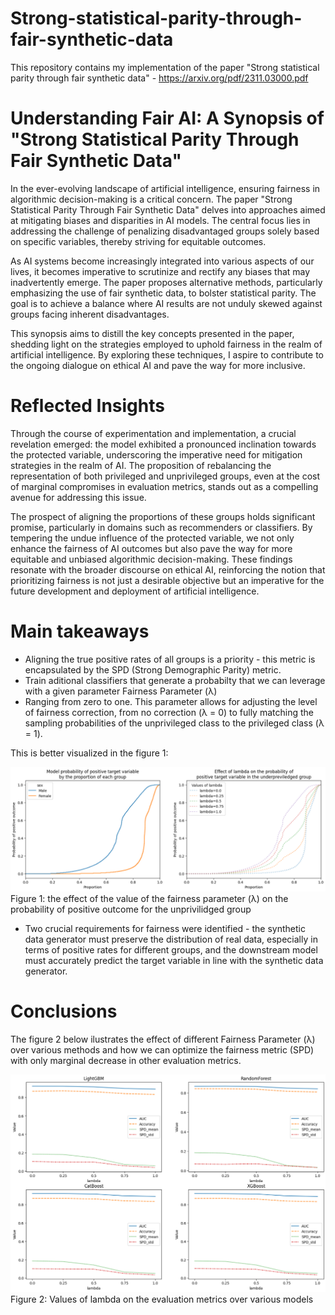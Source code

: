 # Strong-statistical-parity-through-fair-synthetic-data

This repository contains my implementation of the paper "Strong statistical parity through fair synthetic data" - <https://arxiv.org/pdf/2311.03000.pdf>

# Understanding Fair AI: A Synopsis of "Strong Statistical Parity Through Fair Synthetic Data"

In the ever-evolving landscape of artificial intelligence, ensuring fairness in algorithmic decision-making is a critical concern. The paper "Strong Statistical Parity Through Fair Synthetic Data" delves into approaches aimed at mitigating biases and disparities in AI models. The central focus lies in addressing the challenge of penalizing disadvantaged groups solely based on specific variables, thereby striving for equitable outcomes.

As AI systems become increasingly integrated into various aspects of our lives, it becomes imperative to scrutinize and rectify any biases that may inadvertently emerge. The paper proposes alternative methods, particularly emphasizing the use of fair synthetic data, to bolster statistical parity. The goal is to achieve a balance where AI results are not unduly skewed against groups facing inherent disadvantages.

This synopsis aims to distill the key concepts presented in the paper, shedding light on the strategies employed to uphold fairness in the realm of artificial intelligence. By exploring these techniques, I aspire to contribute to the ongoing dialogue on ethical AI and pave the way for more inclusive.

# Reflected Insights

Through the course of experimentation and implementation, a crucial revelation emerged: the model exhibited a pronounced inclination towards the protected variable, underscoring the imperative need for mitigation strategies in the realm of AI. The proposition of rebalancing the representation of both privileged and unprivileged groups, even at the cost of marginal compromises in evaluation metrics, stands out as a compelling avenue for addressing this issue.

The prospect of aligning the proportions of these groups holds significant promise, particularly in domains such as recommenders or classifiers. By tempering the undue influence of the protected variable, we not only enhance the fairness of AI outcomes but also pave the way for more equitable and unbiased algorithmic decision-making. These findings resonate with the broader discourse on ethical AI, reinforcing the notion that prioritizing fairness is not just a desirable objective but an imperative for the future development and deployment of artificial intelligence.

# Main takeaways

- Aligning the true positive rates of all groups is a priority - this metric is encapsulated by the SPD (Strong Demographic Parity) metric.
- Train aditional classifiers that generate a probabilty that we can leverage with a given parameter Fairness Parameter (λ)
- Ranging from zero to one. This parameter allows for adjusting the level of fairness correction, from no correction (λ = 0) to fully matching the sampling probabilities of the unprivileged class to the privileged class (λ = 1).

This is better visualized in the figure 1:

![Alt text](image.png)
Figure 1: the effect of the value of the fairness parameter (λ) on the probability of positive outcome for the unprivilidged group

- Two crucial requirements for fairness were identified - the synthetic data generator must preserve the distribution of real data, especially in terms of positive rates for different groups, and the downstream model must accurately predict the target variable in line with the synthetic data generator.

# Conclusions

The figure 2 below ilustrates the effect of different Fairness Parameter (λ) over various methods and how we can optimize the fairness metric (SPD) with only marginal decrease in other evaluation metrics. 

![Alt text](image-1.png)
Figure 2: Values of lambda on the evaluation metrics over various models
